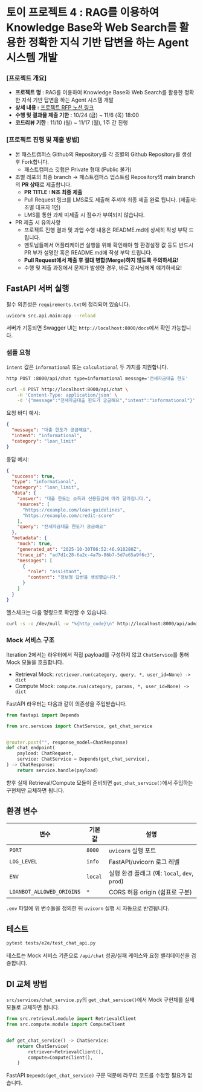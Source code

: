 # 토이 프로젝트 4 : RAG를 이용하여 Knowledge Base와 Web Search를 활용한 정확한 지식 기반 답변을 하는 Agent 시스템 개발
### [프로젝트 개요] 
- **프로젝트 명** : RAG를 이용하여 Knowledge Base와 Web Search를 활용한 정확한 지식 기반 답변을 하는 Agent 시스템 개발
- **상세 내용 :** [프로젝트 RFP 노션 링크](https://www.notion.so/Toy-Project-4-26c9047c353d8064b6abe1419d3d6d1a)
- **수행 및 결과물 제출 기한** : 10/24 (금) ~ 11/6 (목) 18:00
- **코드리뷰 기한** : 11/10 (월) ~ 11/17 (월), 1주 간 진행 


### [프로젝트 진행 및 제출 방법]
- 본 패스트캠퍼스 Github의 Repository를 각 조별의 Github Repository를 생성 후 Fork합니다.
    - 패스트캠퍼스 깃헙은 Private 형태 (Public 불가)
- 조별 레포의 최종 branch → 패스트캠퍼스 업스트림 Repository의 main branch의 **PR 상태**로 제출합니다.
    - **PR TITLE : N조 최종 제출**
    - Pull Request 링크를 LMS로도 제출해 주셔야 최종 제출 완료 됩니다. (제출자: 조별 대표자 1인)
    - LMS를 통한 과제 미제출 시 점수가 부여되지 않습니다. 
- PR 제출 시 유의사항
    - 프로젝트 진행 결과 및 과업 수행 내용은 README.md에 상세히 작성 부탁 드립니다. 
    - 멘토님들께서 어플리케이션 실행을 위해 확인해야 할 환경설정 값 등도 반드시 PR 부가 설명란 혹은 README.md에 작성 부탁 드립니다.
    - **Pull Request에서 제출 후 절대 병합(Merge)하지 않도록 주의하세요!**
    - 수행 및 제출 과정에서 문제가 발생한 경우, 바로 강사님에게 얘기하세요! 

## FastAPI 서버 실행

필수 의존성은 `requirements.txt`에 정리되어 있습니다.

```bash
uvicorn src.api.main:app --reload
```

서버가 기동되면 Swagger UI는 `http://localhost:8000/docs`에서 확인 가능합니다.

### 샘플 요청

`intent` 값은 `informational` 또는 `calculational` 두 가지를 지원합니다.

```bash
http POST :8000/api/chat type=informational message='전세자금대출 한도'

curl -X POST http://localhost:8000/api/chat \
    -H 'Content-Type: application/json' \
    -d '{"message":"전세자금대출 한도가 궁금해요","intent":"informational"}'
```

요청 바디 예시:

```json
{
  "message": "대출 한도가 궁금해요",
  "intent": "informational",
  "category": "loan_limit"
}
```

응답 예시:

```json
{
  "success": true,
  "type": "informational",
  "category": "loan_limit",
  "data": {
    "answer": "대출 한도는 소득과 신용등급에 따라 달라집니다.",
    "sources": [
      "https://example.com/loan-guidelines",
      "https://example.com/credit-score"
    ],
    "query": "전세자금대출 한도가 궁금해요"
  },
  "metadata": {
    "mock": true,
    "generated_at": "2025-10-30T06:52:46.910280Z",
    "trace_id": "ad7d1c28-6a2c-4a7b-86b7-5d7e65a9f6c3",
    "messages": [
      {
        "role": "assistant",
        "content": "정보형 답변을 생성했습니다."
      }
    ]
  }
}
```

헬스체크는 다음 명령으로 확인할 수 있습니다.

```bash
curl -s -o /dev/null -w "%{http_code}\n" http://localhost:8000/api/admin/health
```

### Mock 서비스 구조

Iteration 2에서는 라우터에서 직접 payload를 구성하지 않고 `ChatService`를 통해
Mock 모듈을 호출합니다.

- Retrieval Mock: `retriever.run(category, query, *, user_id=None) -> dict`
- Compute Mock: `compute.run(category, params, *, user_id=None) -> dict`

FastAPI 라우터는 다음과 같이 의존성을 주입받습니다.

```python
from fastapi import Depends

from src.services import ChatService, get_chat_service


@router.post("", response_model=ChatResponse)
def chat_endpoint(
    payload: ChatRequest,
    service: ChatService = Depends(get_chat_service),
) -> ChatResponse:
    return service.handle(payload)
```

향후 실제 Retrieval/Compute 모듈이 준비되면 `get_chat_service()`에서 주입하는
구현체만 교체하면 됩니다.

## 환경 변수

| 변수 | 기본값 | 설명 |
| --- | --- | --- |
| `PORT` | `8000` | `uvicorn` 실행 포트 |
| `LOG_LEVEL` | `info` | FastAPI/uvicorn 로그 레벨 |
| `ENV` | `local` | 실행 환경 플래그 (예: `local`, `dev`, `prod`) |
| `LOANBOT_ALLOWED_ORIGINS` | `*` | CORS 허용 origin (쉼표로 구분) |

`.env` 파일에 위 변수들을 정의한 뒤 `uvicorn` 실행 시 자동으로 반영됩니다.

## 테스트

```bash
pytest tests/e2e/test_chat_api.py
```

테스트는 Mock 서비스 기준으로 `/api/chat` 성공/실패 케이스와 요청 밸리데이션을 검증합니다.

## DI 교체 방법

`src/services/chat_service.py`의 `get_chat_service()`에서 Mock 구현체를 실제
모듈로 교체하면 됩니다.

```python
from src.retrieval.module import RetrievalClient
from src.compute.module import ComputeClient


def get_chat_service() -> ChatService:
    return ChatService(
        retriever=RetrievalClient(),
        compute=ComputeClient(),
    )
```

FastAPI `Depends(get_chat_service)` 구문 덕분에 라우터 코드를 수정할 필요가
없습니다.
